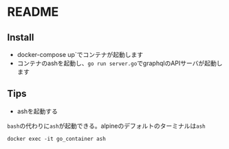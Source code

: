 # README

## Install

- docker-compose up`でコンテナが起動します
- コンテナのashを起動し、`go run server.go`でgraphqlのAPIサーバが起動します


## Tips

- ashを起動する

`bash`の代わりに`ash`が起動できる。alpineのデフォルトのターミナルは`ash`

```
docker exec -it go_container ash
```